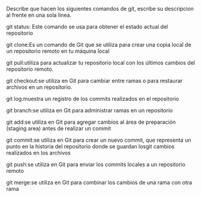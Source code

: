 Describe que hacen los siguientes comandos de git, escribe su descripcion al frente en una sola linea.

git status: Este comando se usa para obtener el estado actual del repositorio

git clone:Es un comando de Git que se utiliza para crear una copia local de un repositorio remoto en tu máquina local

git pull:utiliza para actualizar tu repositorio local con los últimos cambios del repositorio remoto.

git checkout:se utiliza en Git para cambiar entre ramas o para restaurar archivos en un repositorio.

git log:muestra un registro de los commits realizados en el repositorio

git branch:se utiliza en Git para administrar ramas en un repositorio

git add:se utiliza en Git para agregar cambios al área de preparación (staging area) antes de realizar un commit

git commit:se utiliza en Git para crear un nuevo commit, que representa un punto en la historia del repositorio donde se guardan losgit cambios realizados en los archivos

git push:se utiliza en Git para enviar los commits locales a un repositorio remoto

git merge:se utiliza en Git para combinar los cambios de una rama con otra rama
